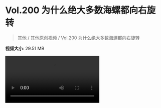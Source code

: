 # Vol.200 为什么绝大多数海螺都向右旋转

> 其他 / 其他原创视频 / Vol.200 为什么绝大多数海螺都向右旋转

**视频大小**: 29.51 MB

<div class="video"><video src="https://file.hsyhx.top/archive/混乱博物馆/Vol/200.mp4" controls preload>🤔 您的浏览器不支持 video 标签</video></div>
